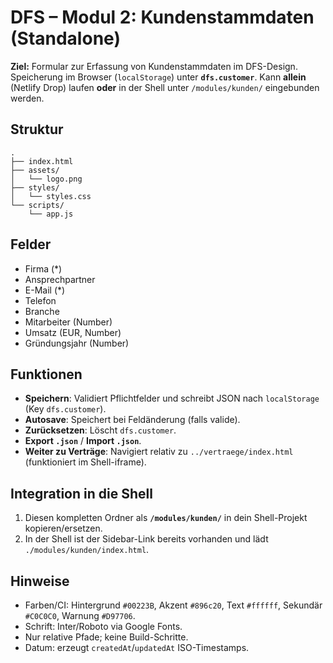 # DFS – Modul 2: Kundenstammdaten (Standalone)

**Ziel:** Formular zur Erfassung von Kundenstammdaten im DFS-Design. Speicherung im Browser (`localStorage`) unter **`dfs.customer`**. 
Kann **allein** (Netlify Drop) laufen **oder** in der Shell unter `/modules/kunden/` eingebunden werden.

## Struktur
```
.
├── index.html
├── assets/
│   └── logo.png
├── styles/
│   └── styles.css
└── scripts/
    └── app.js
```

## Felder
- Firma (*)  
- Ansprechpartner  
- E-Mail (*)  
- Telefon  
- Branche  
- Mitarbeiter (Number)  
- Umsatz (EUR, Number)  
- Gründungsjahr (Number)

## Funktionen
- **Speichern**: Validiert Pflichtfelder und schreibt JSON nach `localStorage` (Key `dfs.customer`).
- **Autosave**: Speichert bei Feldänderung (falls valide).
- **Zurücksetzen**: Löscht `dfs.customer`.
- **Export `.json`** / **Import `.json`**.
- **Weiter zu Verträge**: Navigiert relativ zu `../vertraege/index.html` (funktioniert im Shell-iframe).

## Integration in die Shell
1. Diesen kompletten Ordner als **`/modules/kunden/`** in dein Shell-Projekt kopieren/ersetzen.
2. In der Shell ist der Sidebar-Link bereits vorhanden und lädt `./modules/kunden/index.html`.

## Hinweise
- Farben/CI: Hintergrund `#00223B`, Akzent `#896c20`, Text `#ffffff`, Sekundär `#C0C0C0`, Warnung `#D97706`.
- Schrift: Inter/Roboto via Google Fonts.
- Nur relative Pfade; keine Build-Schritte.
- Datum: erzeugt `createdAt`/`updatedAt` ISO-Timestamps.